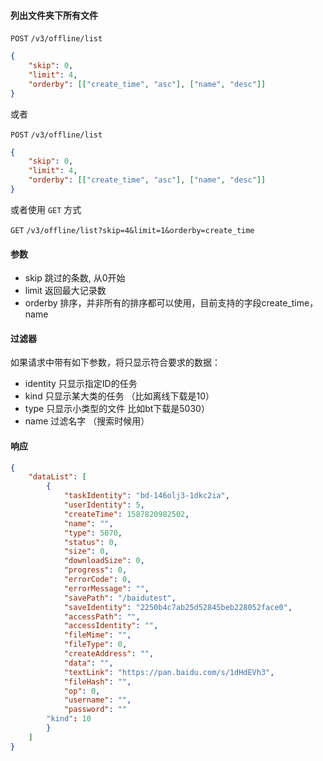 #### 列出文件夹下所有文件

```POST``` ```/v3/offline/list```

```json
{
	"skip": 0,
	"limit": 4,
	"orderby": [["create_time", "asc"], ["name", "desc"]]
}
```

或者

```POST``` ```/v3/offline/list```

```json
{
	"skip": 0,
	"limit": 4,
	"orderby": [["create_time", "asc"], ["name", "desc"]]
}
```

或者使用 ```GET``` 方式

```GET``` ```/v3/offline/list?skip=4&limit=1&orderby=create_time```


#### 参数

* skip 跳过的条数, 从0开始
* limit 返回最大记录数
* orderby 排序，并非所有的排序都可以使用，目前支持的字段create_time，name

#### 过滤器

如果请求中带有如下参数，将只显示符合要求的数据：

* identity 只显示指定ID的任务
* kind 只显示某大类的任务 （比如离线下载是10）
* type 只显示小类型的文件  比如bt下载是5030）
* name 过滤名字 （搜索时候用）

#### 响应

```json
{
    "dataList": [
        {
            "taskIdentity": "bd-146olj3-1dkc2ia",
            "userIdentity": 5,
            "createTime": 1587820982502,
            "name": "",
            "type": 5070,
            "status": 0,
            "size": 0,
            "downloadSize": 0,
            "progress": 0,
            "errorCode": 0,
            "errorMessage": "",
            "savePath": "/baidutest",
            "saveIdentity": "2250b4c7ab25d52845beb228052face0",
            "accessPath": "",
            "accessIdentity": "",
            "fileMime": "",
            "fileType": 0,
            "createAddress": "",
            "data": "",
            "textLink": "https://pan.baidu.com/s/1dHdEVh3",
            "fileHash": "",
            "op": 0,
            "username": "",
            "password": ""
	    "kind": 10
        }
    ]
}
```
